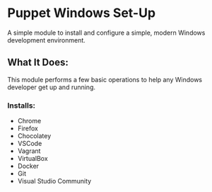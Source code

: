 # Puppet Windows Set-Up
A simple module to install and configure a simple, modern Windows development environment.

## What It Does:
This module performs a few basic operations to help any Windows developer get up and running.
### Installs:
- Chrome
- Firefox
- Chocolatey
- VSCode
- Vagrant
- VirtualBox
- Docker
- Git
- Visual Studio Community
